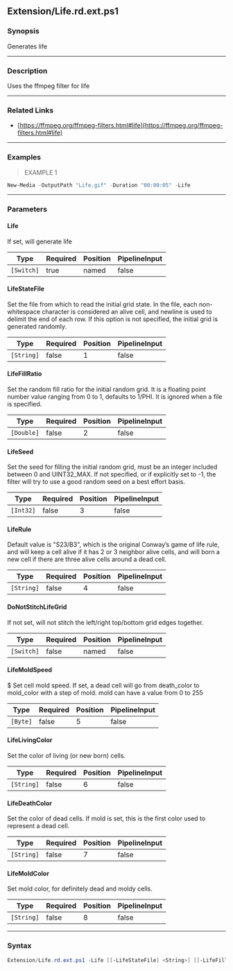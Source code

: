 Extension/Life.rd.ext.ps1
-------------------------

### Synopsis
Generates life

---

### Description

Uses the ffmpeg filter for life

---

### Related Links
* [https://ffmpeg.org/ffmpeg-filters.html#life](https://ffmpeg.org/ffmpeg-filters.html#life)

---

### Examples
> EXAMPLE 1

```PowerShell
New-Media -OutputPath "Life.gif" -Duration "00:00:05" -Life
```

---

### Parameters
#### **Life**
If set, will generate life

|Type      |Required|Position|PipelineInput|
|----------|--------|--------|-------------|
|`[Switch]`|true    |named   |false        |

#### **LifeStateFile**
Set the file from which to read the initial grid state. 
In the file, each non-whitespace character is considered an alive cell, and newline is used to delimit the end of each row.
If this option is not specified, the initial grid is generated randomly.

|Type      |Required|Position|PipelineInput|
|----------|--------|--------|-------------|
|`[String]`|false   |1       |false        |

#### **LifeFillRatio**
Set the random fill ratio for the initial random grid.
It is a floating point number value ranging from 0 to 1, defaults to 1/PHI. 
It is ignored when a file is specified.

|Type      |Required|Position|PipelineInput|
|----------|--------|--------|-------------|
|`[Double]`|false   |2       |false        |

#### **LifeSeed**
Set the seed for filling the initial random grid, must be an integer included between 0 and UINT32_MAX. 
If not specified, or if explicitly set to -1, the filter will try to use a good random seed on a best effort basis.

|Type     |Required|Position|PipelineInput|
|---------|--------|--------|-------------|
|`[Int32]`|false   |3       |false        |

#### **LifeRule**
Default value is "S23/B3", which is the original Conway’s game of life rule, 
and will keep a cell alive if it has 2 or 3 neighbor alive cells, 
and will born a new cell if there are three alive cells around a dead cell.

|Type      |Required|Position|PipelineInput|
|----------|--------|--------|-------------|
|`[String]`|false   |4       |false        |

#### **DoNotStitchLifeGrid**
If not set, will not stitch the left/right top/bottom grid edges together.

|Type      |Required|Position|PipelineInput|
|----------|--------|--------|-------------|
|`[Switch]`|false   |named   |false        |

#### **LifeMoldSpeed**
$ Set cell mold speed. 
 If set, a dead cell will go from death_color to mold_color with a step of mold. mold can have a value from 0 to 255

|Type    |Required|Position|PipelineInput|
|--------|--------|--------|-------------|
|`[Byte]`|false   |5       |false        |

#### **LifeLivingColor**
Set the color of living (or new born) cells.

|Type      |Required|Position|PipelineInput|
|----------|--------|--------|-------------|
|`[String]`|false   |6       |false        |

#### **LifeDeathColor**
Set the color of dead cells. 
If mold is set, this is the first color used to represent a dead cell.

|Type      |Required|Position|PipelineInput|
|----------|--------|--------|-------------|
|`[String]`|false   |7       |false        |

#### **LifeMoldColor**
Set mold color, for definitely dead and moldy cells.

|Type      |Required|Position|PipelineInput|
|----------|--------|--------|-------------|
|`[String]`|false   |8       |false        |

---

### Syntax
```PowerShell
Extension/Life.rd.ext.ps1 -Life [[-LifeStateFile] <String>] [[-LifeFillRatio] <Double>] [[-LifeSeed] <Int32>] [[-LifeRule] <String>] [-DoNotStitchLifeGrid] [[-LifeMoldSpeed] <Byte>] [[-LifeLivingColor] <String>] [[-LifeDeathColor] <String>] [[-LifeMoldColor] <String>] [<CommonParameters>]
```
